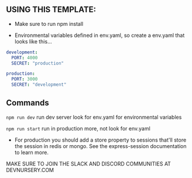 ## USING THIS TEMPLATE:

- Make sure to run npm install

- Environmental variables defined in env.yaml, so create a env.yaml that looks like this...

```yaml
development:
  PORT: 4000
  SECRET: "production"

production:
  PORT: 3000
  SECRET: "development"
```

## Commands

`npm run dev` run dev server look for env.yaml for environmental variables

`npm run start` run in production more, not look for env.yaml

- For production you should add a store property to sessions that'll store the session in redis or mongo. See the express-session documentation to learn more.

MAKE SURE TO JOIN THE SLACK AND DISCORD COMMUNITIES AT DEVNURSERY.COM
